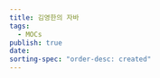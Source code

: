 ```yaml
---
title: 김영한의 자바
tags:
  - MOCs
publish: true
date: 
sorting-spec: "order-desc: created"
---
```


```folder-index-content

```
